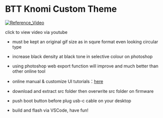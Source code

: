 # BTT Knomi Custom Theme


[![Reference_Video](http://img.youtube.com/vi/r4_up6OBChk/0.jpg)](https://youtu.be/r4_up6OBChk)

click to view video via youtube



- must be kept an original gif size as in squre format even looking circular type
- increase black density at black tone in selective colour on photoshop
- using photoshop web export function will improve and much better than other online tool
- online manual & customize UI tutorials：[here](https://bigtreetech.github.io/docs/KNOMI.html)

- download and extract src folder then overwrite src folder on firmware
- push boot button before plug usb-c cable on your desktop
- build and flash via VSCode, have fun!
